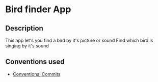 # Bird finder App

## Description
This app let's you find a bird by it's picture or sound
Find which bird is singing by it's sound

## Conventions used
- [Conventional Commits](https://www.conventionalcommits.org/en/v1.0.0/#summary)

